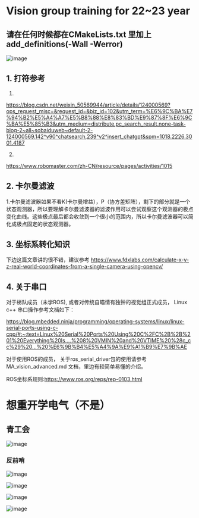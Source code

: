 # Vision group training for 22~23 year

## 请在任何时候都在CMakeLists.txt 里加上 add_definitions(-Wall -Werror)

![image](https://github.com/pym96/MA_training/assets/105438207/242835ce-01ec-4875-8795-b48db1ab0a63)


## 1. 打符参考
1.
https://blog.csdn.net/weixin_50569944/article/details/124000569?ops_request_misc=&request_id=&biz_id=102&utm_term=%E6%9C%BA%E7%94%B2%E5%A4%A7%E5%B8%88%E8%83%BD%E9%87%8F%E6%9C%BA%E5%85%B3&utm_medium=distribute.pc_search_result.none-task-blog-2~all~sobaiduweb~default-2-124000569.142^v90^chatsearch,239^v2^insert_chatgpt&spm=1018.2226.3001.4187

2.
https://www.robomaster.com/zh-CN/resource/pages/activities/1015

## 2. 卡尔曼滤波
1.卡尔曼滤波器如果不看K(卡尔曼增益），P（协方差矩阵），剩下的部分就是一个状态观测器，所以要理解卡尔曼滤波器的滤波作用可以尝试观察这个观测器的极点变化曲线。这些极点最后都会收敛到一个很小的范围内，所以卡尔曼滤波器可以简化成极点固定的状态观测器。


## 3. 坐标系转化知识
下边这篇文章讲的很不错，建议参考
https://www.fdxlabs.com/calculate-x-y-z-real-world-coordinates-from-a-single-camera-using-opencv/


## 4. 关于串口
对于梯队成员（未学ROS), 或者对传统自瞄情有独钟的视觉组正式成员， Linux c++ 串口操作参考文档如下：

https://blog.mbedded.ninja/programming/operating-systems/linux/linux-serial-ports-using-c-cpp/#:~:text=Linux%20Serial%20Ports%20Using%20C%2FC%2B%2B%201%20Everything%20Is,...%208%20VMIN%20and%20VTIME%20%28c_cc%29%20...%20%E6%9B%B4%E5%A4%9A%E9%A1%B9%E7%9B%AE

对于使用ROS的成员， 关于ros_serial_driver包的使用请参考 MA_vision_advanced.md 文档，里边有较简单易懂的介绍。

ROS坐标系规则:https://www.ros.org/reps/rep-0103.html

# 想重开学电气（不是）

## 青工会
![image](https://github.com/pym96/MA_training/assets/105438207/6fb0bac7-908d-4e32-b87f-e7234b0faabe)

### 反前哨
![image](https://github.com/pym96/MA_training/assets/105438207/dd153b62-5d1f-4a6c-8326-9544e717d206)

![image](https://github.com/pym96/MA_training/assets/105438207/3daa0d01-02ab-47c2-ab84-7e017436526a)

![image](https://github.com/pym96/MA_training/assets/105438207/2fa4978a-fa78-4bd6-b68a-2c8907a16d35)

![image](https://github.com/pym96/MA_training/assets/105438207/0fab7d85-574b-4d7a-ba16-7bf7c3e420a4)



